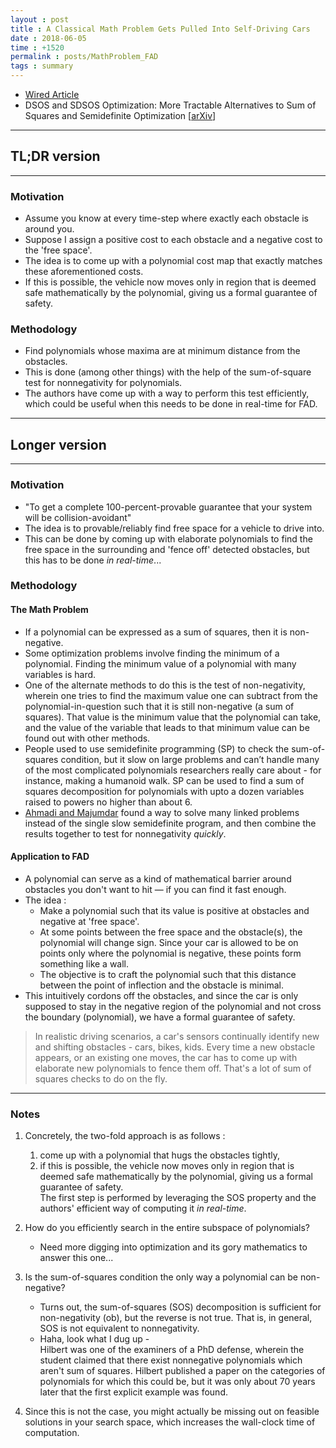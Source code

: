 ```yaml
---
layout : post
title : A Classical Math Problem Gets Pulled Into Self-Driving Cars
date : 2018-06-05
time : +1520
permalink : posts/MathProblem_FAD
tags : summary
---
```


- [Wired Article](https://www.wired.com/story/a-classical-math-problem-gets-pulled-into-self-driving-cars/)
- DSOS and SDSOS Optimization: More Tractable Alternatives to Sum of Squares and Semidefinite Optimization [[arXiv](https://arxiv.org/pdf/1805.08966v1.pdf)] 


---

## TL;DR version
---

### Motivation

- Assume you know at every time-step where exactly each obstacle is around you.
- Suppose I assign a positive cost to each obstacle and a negative cost to the 'free space'. 
- The idea is to come up with a polynomial cost map that exactly matches these aforementioned costs. 
- If this is possible, the vehicle now moves only in region that is deemed safe mathematically by the polynomial, giving us a formal guarantee of safety.

### Methodology

- Find polynomials whose maxima are at minimum distance from the obstacles.
- This is done (among other things) with the help of the sum-of-square test for nonnegativity for polynomials.
- The authors have come up with a way to perform this test efficiently, which could be useful when this needs to be done in real-time for FAD.

---

## Longer version
---


### Motivation

- "To get a complete 100-percent-provable guarantee that your system will be collision-avoidant"
- The idea is to provable/reliably find free space for a vehicle to drive into.
- This can be done by coming up with elaborate polynomials to find the free space in the surrounding and 'fence off' detected obstacles, but this has to be done _in real-time_...


### Methodology

#### The Math Problem

- If a polynomial can be expressed as a sum of squares, then it is non-negative.
- Some optimization problems involve finding the minimum of a polynomial. Finding the minimum value of a polynomial with many variables is hard.
- One of the alternate methods to do this is the test of non-negativity, wherein one tries to find the maximum value one can subtract from the polynomial-in-question such that it is still non-negative (a sum of squares). That value is the minimum value that the polynomial can take, and the value of the variable that leads to that minimum value can be found out with other methods.
- People used to use semidefinite programming (SP) to check the sum-of-squares condition, but it slow on large problems and can’t handle many of the most complicated polynomials researchers really care about - for instance, making a humanoid walk. SP can be used to find a sum of squares decomposition for polynomials with upto a dozen variables raised to powers no higher than about 6.
- [Ahmadi and Majumdar](https://arxiv.org/abs/1706.02586) found a way to solve many linked problems instead of the single slow semidefinite program, and then combine the results together to test for nonnegativity _quickly_.

#### Application to FAD

- A polynomial can serve as a kind of mathematical barrier around obstacles you don't want to hit — if you can find it fast enough.
- The idea : 
    * Make a polynomial such that its value is positive at obstacles and negative at 'free space'. 
    * At some points between the free space and the obstacle(s), the polynomial will change sign.  Since your car is allowed to be on points only where the polynomial is negative, these points form something like a wall. 
    * The objective is to craft the polynomial such that this distance between the point of inflection and the obstacle is minimal. 
- This intuitively cordons off the obstacles, and since the car is only supposed to stay in the negative region of the polynomial and not cross the boundary (polynomial), we have a formal guarantee of safety.
> In realistic driving scenarios, a car's sensors continually identify new and shifting obstacles - cars, bikes, kids. Every time a new obstacle appears, or an existing one moves, the car has to come up with elaborate new polynomials to fence them off. That's a lot of sum of squares checks to do on the fly.

---

### Notes

1. Concretely, the two-fold approach is as follows : 
    1. come up with a polynomial that hugs the obstacles tightly,  
    2. if this is possible, the vehicle now moves only in region that is deemed safe mathematically by the polynomial, giving us a formal guarantee of safety.     
The first step is performed by leveraging the SOS property and the authors' efficient way of computing it _in real-time_.

2. How do you efficiently search in the entire subspace of polynomials?
    * Need more digging into optimization and its gory mathematics to answer this one...   

3. Is the sum-of-squares condition the only way a polynomial can be non-negative?
    * Turns out, the sum-of-squares (SOS) decomposition is sufficient for non-negativity (ob), but the reverse is not true. That is, in general, SOS is not equivalent to nonnegativity.
    * Haha, look what I dug up -    
    Hilbert was one of the examiners of a PhD defense, wherein the student claimed that there exist nonnegative polynomials which aren't sum of squares. Hilbert published a paper on the categories of polynomials for which this could be, but it was only about 70 years later that the first explicit example was found.

4. Since this is not the case, you might actually be missing out on feasible solutions in your search space, which increases the wall-clock time of computation. 

